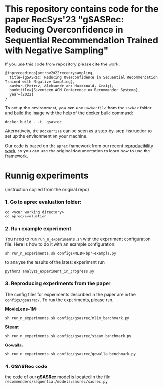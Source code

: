 # This repository contains code for the paper RecSys'23 "gSASRec: Reducing Overconfidence in Sequential Recommendation Trained with Negative Sampling"

If you use this code from repository please cite the work: 
```
@inproceedings{petrov2022recencysampling,
  title={gSASRec: Reducing Overconfidence in Sequential Recommendation Trained with Negative Sampling},
  author={Petrov, Aleksandr and Macdonald, Craig},
  booktitle={Seventeen ACM Conference on Recommender Systems},
  year={2022}
}
```



To setup the environment, you can use `Dockerfile` from the `docker` folder and build the image with the help of the docker build command:

```
docker build . -t  gsasrec
```

Alternatively, the `Dockerfile` can be seen as a step-by-step instruction to set up the environment on your machine. 

Our code is based on the `aprec` framework from our recent [reproducibility work](https://github.com/asash/bert4rec_repro), so you can use the original documentation to learn how to use the framework. 

# Runnig experiments
(instruction copied from the original repo)

### 1.  Go to aprec evaluation folder: 
```
cd <your working directory>
cd aprec/evaluation
```

### 2. Run example experiment: 
You need to run `run_n_experiments.sh` with the experiment configuration file. Here is how to do it with an example configuration: 


```
sh run_n_experiments.sh configs/ML1M-bpr-example.py
```
to analyse the results of the latest experiment run 

```
python3 analyze_experiment_in_progress.py
```

### 3. Reproducing experiments from the paper
The config files for  experiments described in the paper are in the `configs/gsasrec/`. 
To run the experiments, please run.

**MovieLens-1M:**

```
sh run_n_experiments.sh configs/gsasrec/ml1m_benchmark.py
```

**Steam:**

```
sh run_n_experiments.sh configs/gsasrec/steam_benchmark.py
```
**Gowalla:**

```
sh run_n_experiments.sh configs/gsasrec/gowalla_benchmark.py
```
### 4. GSASRec code
the code of our **gSASRec** model is located in the file `recommenders/sequential/models/sasrec/sasrec.py`

